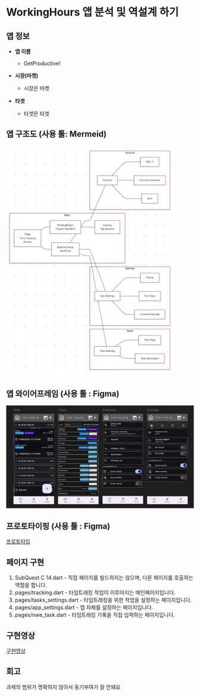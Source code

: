 # WorkingHours 앱 분석 및 역설계 하기        

## 앱 정보

- **앱 이름** 

  - GetProductive!

- **시장(마켓)**  

  - 시장은 마켓

- **타겟**  

  - 타겟은 타겟

## 앱 구조도 (사용 툴: Mermeid)
![alt text](image.png)

## 앱 와이어프레임 (사용 툴 : Figma)
![alt text](image-1.png)

## 프로토타이핑 (사용 툴 : Figma)
[프로토타입](https://www.notion.so/modulabs/Flutter-04-58c0d8c3a0e84d0d8a29b66b738d5cbd?pvs=4#3e4377b36eb74eca9993035434dfee10)

## 페이지 구현
1. SubQuest C 14.dart - 직접 페이지를 빌드하지는 않으며, 다른 페이지를 호출하는 역할을 합니다.
2. pages/tracking.dart - 타임트래킹 작업이 이루어지는 메인페이지입니다.
3. pages/tasks_settings.dart - 타임트래킹을 위한 작업을 설정하는 페이지입니다.
4. pages/app_settings.dart - 앱 자체를 설정하는 페이지입니다.
5. pages/nwe_task.dart - 타임트래킹 기록을 직접 입력하는 페이지입니다.

## 구현영상 
[구현영상](app.mp4)

## 회고
과제의 범위가 명확하지 않아서 동기부여가 잘 안돼요